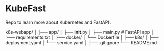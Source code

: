 # KubeFast
Repo to learn more about Kubernetes and FastAPI.

k8s-webapp/
│
├── app/
│   ├── __init__.py
│   ├── main.py          # FastAPI app
│   └── requirements.txt
│
├── docker/
│   └── Dockerfile
│
├── k8s/
│   ├── deployment.yaml
│   └── service.yaml
│
├── .gitignore
└── README.md
